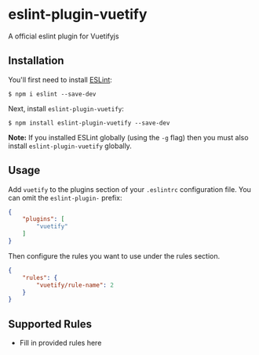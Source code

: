 # eslint-plugin-vuetify

A official eslint plugin for Vuetifyjs

## Installation

You'll first need to install [ESLint](http://eslint.org):

```
$ npm i eslint --save-dev
```

Next, install `eslint-plugin-vuetify`:

```
$ npm install eslint-plugin-vuetify --save-dev
```

**Note:** If you installed ESLint globally (using the `-g` flag) then you must also install `eslint-plugin-vuetify` globally.

## Usage

Add `vuetify` to the plugins section of your `.eslintrc` configuration file. You can omit the `eslint-plugin-` prefix:

```json
{
    "plugins": [
        "vuetify"
    ]
}
```


Then configure the rules you want to use under the rules section.

```json
{
    "rules": {
        "vuetify/rule-name": 2
    }
}
```

## Supported Rules

* Fill in provided rules here






